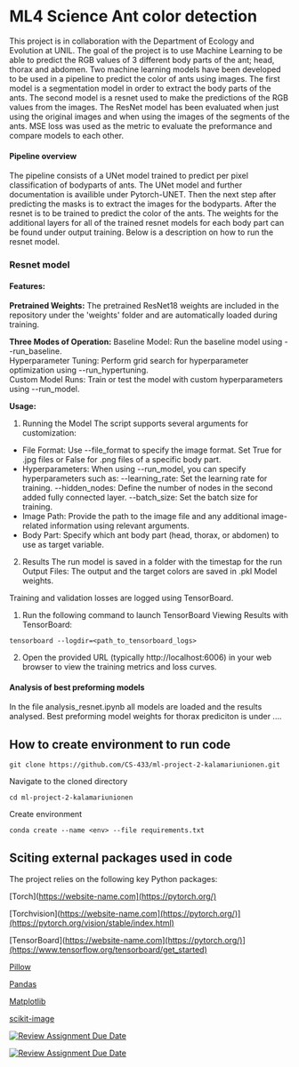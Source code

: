 # ML4 Science Ant color detection
This project is in collaboration with the Department of Ecology and Evolution at UNIL. The goal of the project is to use Machine Learning to be able to predict the RGB values of 3 different body parts of the ant; head, thorax and abdomen. Two machine learning models have been developed to be used in a pipeline to predict the color of ants using images. The first model is a segmentation model in order to extract the body parts of the ants. The second model is a resnet used to make the predictions of the RGB values from the images. The ResNet model has been evaluated when just using the original images and when using the images of the segments of the ants. MSE loss was used as the metric to evaluate the preformance and compare models to each other. 

#### Pipeline overview
The pipeline consists of a UNet model trained to predict per pixel classification of bodyparts of ants. The UNet model and further documentation is availible under Pytorch-UNET. Then the next step after predicting the masks is to extract the images for the bodyparts. After the resnet is to be trained to predict the color of the ants. The weights for the additional layers for all of the trained resnet models for each body part can be found under output training. Below is a description on how to run the resnet model.

### Resnet model
#### Features:
**Pretrained Weights:** The pretrained ResNet18 weights are included in the repository under the 'weights' folder and are automatically loaded during training.

**Three Modes of Operation:**
Baseline Model: Run the baseline model using --run_baseline.\
Hyperparameter Tuning: Perform grid search for hyperparameter optimization using --run_hypertuning.\
Custom Model Runs: Train or test the model with custom hyperparameters using --run_model.

**Usage:**
1. Running the Model
The script supports several arguments for customization:
- File Format: Use --file_format to specify the image format. Set True for .jpg files or False for .png files of a specific body part.
- Hyperparameters: When using --run_model, you can specify hyperparameters such as:
--learning_rate: Set the learning rate for training.
--hidden_nodes: Define the number of nodes in the second added fully connected layer.
--batch_size: Set the batch size for training.
- Image Path: Provide the path to the image file and any additional image-related information using relevant arguments.
- Body Part: Specify which ant body part (head, thorax, or abdomen) to use as target variable.

2. Results
The run model is saved in a folder with the timestap for the run
Output Files:
The output and the target colors are saved in .pkl
Model weights.

Training and validation losses are logged using TensorBoard.
1. Run the following command to launch TensorBoard
Viewing Results with TensorBoard:

```console  
tensorboard --logdir=<path_to_tensorboard_logs>
```

 2. Open the provided URL (typically http://localhost:6006) in your web browser to view the training metrics and loss curves.

#### Analysis of best preforming models
In the file analysis_resnet.ipynb all models are loaded and the results analysed.
Best preforming model weights for thorax prediciton is under ....


## How to create environment to run code

```console  
git clone https://github.com/CS-433/ml-project-2-kalamariunionen.git
```

Navigate to the cloned directory

```console
cd ml-project-2-kalamariunionen
```

Create environment

```console
conda create --name <env> --file requirements.txt
```


## Sciting external packages used in code
The project relies on the following key Python packages:

[Torch](https://website-name.com](https://pytorch.org/)

[Torchvision](https://website-name.com](https://pytorch.org/)](https://pytorch.org/vision/stable/index.html)

[TensorBoard](https://website-name.com](https://pytorch.org/)](https://www.tensorflow.org/tensorboard/get_started)

[Pillow](https://pillow.readthedocs.io/en/stable/)

[Pandas](https://pandas.pydata.org/)

[Matplotlib](https://matplotlib.org/)

[scikit-image](https://scikit-image.org/)


[![Review Assignment Due Date](https://classroom.github.com/assets/deadline-readme-button-22041afd0340ce965d47ae6ef1cefeee28c7c493a6346c4f15d667ab976d596c.svg)](https://classroom.github.com/a/UDdkOEMs)




[![Review Assignment Due Date](https://classroom.github.com/assets/deadline-readme-button-22041afd0340ce965d47ae6ef1cefeee28c7c493a6346c4f15d667ab976d596c.svg)](https://classroom.github.com/a/UDdkOEMs)

